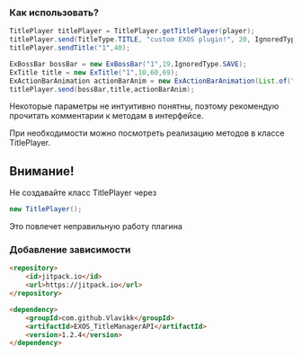 ### Как использовать?
```java
TitlePlayer titlePlayer = TitlePlayer.getTitlePlayer(player);
titlePlayer.send(TitleType.TITLE, "custom EXOS plugin!", 20, IgnoredType.SAVE);
titlePlayer.sendTitle("1",40);
```
```java
ExBossBar bossBar = new ExBossBar("1",19,IgnoredType.SAVE);
ExTitle title = new ExTitle("1",10,60,69);
ExActionBarAnimation actionBarAnim = new ExActionBarAnimation(List.of("1", "2", "3"), 39,20);
titlePlayer.send(bossBar,title,actionBarAnim);
```
Некоторые параметры не интуитивно понятны, поэтому рекомендую прочитать комментарии к методам в интерфейсе.<p>
При необходимости можно посмотреть реализацию методов в классе TitlePlayer.
## Внимание!
Не создавайте класс TitlePlayer через
```java
new TitlePlayer();
```
Это повлечет неправильную работу плагина
### Добавление зависимости
```html
<repository>
    <id>jitpack.io</id>
    <url>https://jitpack.io</url>
</repository>
```
```html
<dependency>
    <groupId>com.github.Vlavikk</groupId>
    <artifactId>EXOS_TitleManagerAPI</artifactId>
    <version>1.2.4</version>
</dependency>
```

